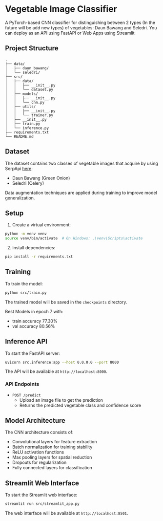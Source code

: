 # Vegetable Image Classifier

A PyTorch-based CNN classifier for distinguishing between 2 types (In the future will be add new types) of vegetables: Daun Bawang and Seledri. You can deploy as an API using FastAPI or Web Apps using Streamlit

## Project Structure

```
.
├── data/
│   ├── daun_bawang/
│   └── seledri/
├── src/
│   ├── data/
│   │   ├── __init__.py
│   │   └── dataset.py
│   ├── models/
│   │   ├── __init__.py
│   │   └── cnn.py
│   ├── utils/
│   │   ├── __init__.py
│   │   └── trainer.py
│   ├── __init__.py
│   ├── train.py
│   └── inference.py
├── requirements.txt
└── README.md
```
## Dataset

The dataset contains two classes of vegetable images that acquire by using SerpApi [here](https://github.com/adiptamartulandi/google-image-scraper):
- Daun Bawang (Green Onion)
- Seledri (Celery)

Data augmentation techniques are applied during training to improve model generalization.

## Setup

1. Create a virtual environment:
```bash
python -m venv venv
source venv/bin/activate  # On Windows: .\venv\Scripts\activate
```

2. Install dependencies:
```bash
pip install -r requirements.txt
```

## Training

To train the model:

```bash
python src/train.py
```

The trained model will be saved in the `checkpoints` directory.

Best Models in epoch 7 with:
- train accuracy 77.30%
- val accuracy 80.56%

## Inference API

To start the FastAPI server:

```bash
uvicorn src.inference:app --host 0.0.0.0 --port 8000
```

The API will be available at `http://localhost:8000`.

### API Endpoints

- `POST /predict`
  - Upload an image file to get the prediction
  - Returns the predicted vegetable class and confidence score

## Model Architecture

The CNN architecture consists of:
- Convolutional layers for feature extraction
- Batch normalization for training stability
- ReLU activation functions
- Max pooling layers for spatial reduction
- Dropouts for regularization
- Fully connected layers for classification

## Streamlit Web Interface

To start the Streamlit web interface:

```bash
streamlit run src/streamlit_app.py
```

The web interface will be available at `http://localhost:8501`.
